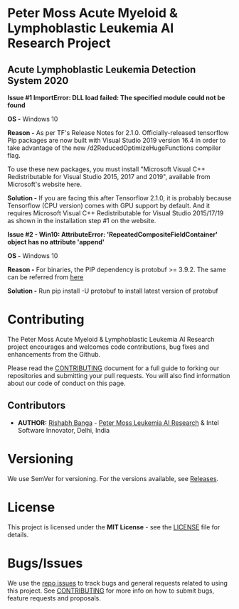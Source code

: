# Peter Moss Acute Myeloid & Lymphoblastic Leukemia AI Research Project

## Acute Lymphoblastic Leukemia Detection System 2020

**Issue #1
ImportError: DLL load failed: The specified module could not be found**

**OS -** Windows 10

**Reason -** As per TF's Release Notes for 2.1.0. Officially-released tensorflow Pip packages are now built with Visual Studio 2019 version 16.4 in order to take advantage of the new /d2ReducedOptimizeHugeFunctions compiler flag. 

To use these new packages, you must install "Microsoft Visual C++ Redistributable for Visual Studio 2015, 2017 and 2019", available from Microsoft's website here.

**Solution -** If you are facing this after Tensorflow 2.1.0, it is probably because Tensorflow (CPU version) comes with GPU support by default. And it requires Microsoft Visual C++ Redistributable for Visual Studio 2015/17/19 as shown in the installation step #1 on the website.

**Issue #2 - Win10: AttributeError: 'RepeatedCompositeFieldContainer' object has no attribute 'append'**

**OS -** Windows 10

**Reason -** For binaries, the PIP dependency is protobuf >= 3.9.2. The same can be referred from [here](https://github.com/tensorflow/tensorflow/blob/master/tensorflow/tools/pip_package/setup.py#L64)

**Solution -** Run pip install -U protobuf to install latest version of protobuf

# Contributing

The Peter Moss Acute Myeloid & Lymphoblastic Leukemia AI Research project encourages and welcomes code contributions, bug fixes and enhancements from the Github.

Please read the [CONTRIBUTING](https://github.com/AMLResearchProject/ALL-Detection-System-2020/blob/master/CONTRIBUTING.md "CONTRIBUTING") document for a full guide to forking our repositories and submitting your pull requests. You will also find information about our code of conduct on this page.

## Contributors

- **AUTHOR:** [Rishabh Banga](https://www.petermossamlallresearch.com/team/rishabh-banga/profile "Rishabh Banga") - [Peter Moss Leukemia AI Research](https://www.leukemiaresearchassociation.ai "Peter Moss Leukemia AI Research") & Intel Software Innovator, Delhi, India

# Versioning

We use SemVer for versioning. For the versions available, see [Releases](https://github.com/AMLResearchProject/ALL-Detection-System-2020/releases "Releases").

# License

This project is licensed under the **MIT License** - see the [LICENSE](https://github.com/AMLResearchProject/ALL-Detection-System-2020/blob/master/LICENSE "LICENSE") file for details.

# Bugs/Issues

We use the [repo issues](https://github.com/AMLResearchProject/ALL-Detection-System-2020/issues "repo issues") to track bugs and general requests related to using this project. See [CONTRIBUTING](https://github.com/AMLResearchProject/ALL-Detection-System-2020/blob/master/CONTRIBUTING.md "CONTRIBUTING") for more info on how to submit bugs, feature requests and proposals.